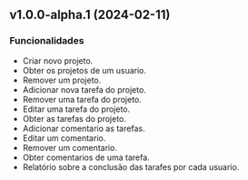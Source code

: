 ## v1.0.0-alpha.1 (2024-02-11)

### Funcionalidades

- Criar novo projeto.
- Obter os projetos de um usuario.
- Remover um projeto.
- Adicionar nova tarefa do projeto.
- Remover uma tarefa do projeto.
- Editar uma tarefa do projeto.
- Obter as tarefas do projeto.
- Adicionar comentario as tarefas.
- Editar um comentario.
- Remover um comentario.
- Obter comentarios de uma tarefa.
- Relatório sobre a conclusão das tarafes por cada usuario.

